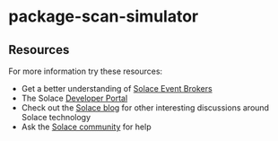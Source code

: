 # package-scan-simulator

## Resources

For more information try these resources:

- Get a better understanding of [Solace Event Brokers](https://solace.com/products/event-broker/)
- The Solace [Developer Portal](https://solace.dev)
- Check out the [Solace blog](https://solace.com/blog/) for other interesting discussions around Solace technology
- Ask the [Solace community](https://solace.community/) for help
